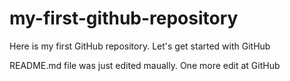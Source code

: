 # my-first-github-repository
Here is my first GitHub repository. Let's get started with GitHub

README.md file was just edited maually. One more edit at GitHub
